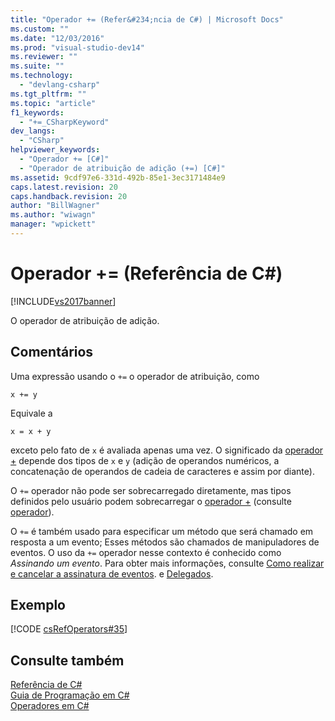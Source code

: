 ```yaml
---
title: "Operador += (Refer&#234;ncia de C#) | Microsoft Docs"
ms.custom: ""
ms.date: "12/03/2016"
ms.prod: "visual-studio-dev14"
ms.reviewer: ""
ms.suite: ""
ms.technology: 
  - "devlang-csharp"
ms.tgt_pltfrm: ""
ms.topic: "article"
f1_keywords: 
  - "+=_CSharpKeyword"
dev_langs: 
  - "CSharp"
helpviewer_keywords: 
  - "Operador += [C#]"
  - "Operador de atribuição de adição (+=) [C#]"
ms.assetid: 9cdf97e6-331d-492b-85e1-3ec3171484e9
caps.latest.revision: 20
caps.handback.revision: 20
author: "BillWagner"
ms.author: "wiwagn"
manager: "wpickett"
---
```

# Operador += (Refer&#234;ncia de C#)
[!INCLUDE[vs2017banner](../../../csharp/includes/vs2017banner.md)]

O operador de atribuição de adição.  
  
## Comentários  
 Uma expressão usando o `+=` o operador de atribuição, como  
  
```  
x += y  
```  
  
 Equivale a  
  
```  
x = x + y  
```  
  
 exceto pelo fato de `x` é avaliada apenas uma vez.  O significado da  [operador \+](../../../csharp/language-reference/operators/addition-operator.md) depende dos tipos de `x` e `y` \(adição de operandos numéricos, a concatenação de operandos de cadeia de caracteres e assim por diante\).  
  
 O `+=` operador não pode ser sobrecarregado diretamente, mas tipos definidos pelo usuário podem sobrecarregar o  [operador \+](../../../csharp/language-reference/operators/addition-operator.md) \(consulte  [operador](../../../csharp/language-reference/keywords/operator.md)\).  
  
 O `+=` é também usado para especificar um método que será chamado em resposta a um evento; Esses métodos são chamados de manipuladores de eventos.  O uso da `+=` operador nesse contexto é conhecido como  *Assinando um evento*.  Para obter mais informações, consulte [Como realizar e cancelar a assinatura de eventos](../../../csharp/programming-guide/events/how-to-subscribe-to-and-unsubscribe-from-events.md).  e [Delegados](../../../csharp/programming-guide/delegates/index.md).  
  
## Exemplo  
 [!CODE [csRefOperators#35](../CodeSnippet/VS_Snippets_VBCSharp/csrefOperators#35)]  
  
## Consulte também  
 [Referência de C\#](../../../csharp/language-reference/index.md)   
 [Guia de Programação em C\#](../../../csharp/programming-guide/index.md)   
 [Operadores em C\#](../../../csharp/language-reference/operators/index.md)